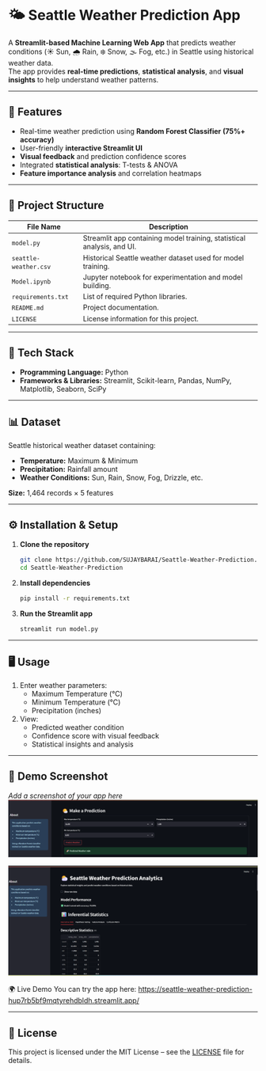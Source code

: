 
# 🌤️ Seattle Weather Prediction App  

A **Streamlit-based Machine Learning Web App** that predicts weather conditions (☀️ Sun, 🌧️ Rain, ❄️ Snow, 🌫️ Fog, etc.) in Seattle using historical weather data.  
The app provides **real-time predictions**, **statistical analysis**, and **visual insights** to help understand weather patterns.

---

## 🚀 Features  
- Real-time weather prediction using **Random Forest Classifier (75%+ accuracy)**  
- User-friendly **interactive Streamlit UI**  
- **Visual feedback** and prediction confidence scores  
- Integrated **statistical analysis**: T-tests & ANOVA  
- **Feature importance analysis** and correlation heatmaps  

---

## 📂 Project Structure  

| File Name            | Description |
|----------------------|-------------|
| `model.py`           | Streamlit app containing model training, statistical analysis, and UI. |
| `seattle-weather.csv`| Historical Seattle weather dataset used for model training. |
| `Model.ipynb`        | Jupyter notebook for experimentation and model building. |
| `requirements.txt`   | List of required Python libraries. |
| `README.md`          | Project documentation. |
| `LICENSE`            | License information for this project. |

---

## 🧪 Tech Stack  
- **Programming Language:** Python  
- **Frameworks & Libraries:** Streamlit, Scikit-learn, Pandas, NumPy, Matplotlib, Seaborn, SciPy  

---

## 📊 Dataset  
Seattle historical weather dataset containing:
- **Temperature:** Maximum & Minimum  
- **Precipitation:** Rainfall amount  
- **Weather Conditions:** Sun, Rain, Snow, Fog, Drizzle, etc.

**Size:** 1,464 records × 5 features  

---

## ⚙️ Installation & Setup  

1. **Clone the repository**  
   ```bash
   git clone https://github.com/SUJAYBARAI/Seattle-Weather-Prediction.git
   cd Seattle-Weather-Prediction
   ```

2. **Install dependencies**  
   ```bash
   pip install -r requirements.txt
   ```

3. **Run the Streamlit app**  
   ```bash
   streamlit run model.py
   ```

---

## 🖥️ Usage  
1. Enter weather parameters:
   - Maximum Temperature (°C)  
   - Minimum Temperature (°C)  
   - Precipitation (inches)  
2. View:
   - Predicted weather condition  
   - Confidence score with visual feedback  
   - Statistical insights and analysis  

---

## 📸 Demo Screenshot  
_Add a screenshot of your app here_  
![Screenshot](Seattle-Weather-Prediction2.png)

![Screenshot](Seattle-Weather-Prediction.png)

🌍 Live Demo
You can try the app here: https://seattle-weather-prediction-hup7rb5bf9mqtyrehdbldh.streamlit.app/

---

## 📜 License  
This project is licensed under the MIT License – see the [LICENSE](LICENSE) file for details.  

